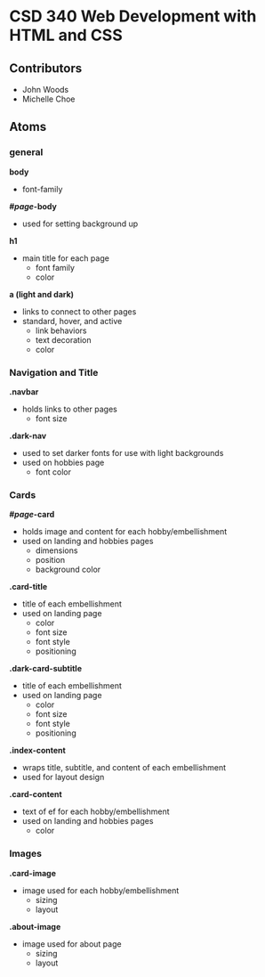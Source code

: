 # CSD 340 Web Development with HTML and CSS

## Contributors
* John Woods
* Michelle Choe


## Atoms

### general
**body**
* font-family

**#*page*-body**
* used for setting background up

**h1**
* main title for each page
    * font family
    * color

**a (light and dark)** 
* links to connect to other pages
* standard, hover, and active
    * link behaviors
    * text decoration
    * color


### Navigation and Title
**.navbar**
* holds links to other pages
    * font size

**.dark-nav**
* used to set darker fonts for use with light backgrounds
* used on hobbies page
    * font color

### Cards
**#*page*-card**
* holds image and content for each hobby/embellishment
* used on landing and hobbies pages
    * dimensions
    * position
    * background color

**.card-title**
* title of each embellishment
* used on landing page
    * color
    * font size
    * font style
    * positioning

**.dark-card-subtitle**
* title of each embellishment
* used on landing page
    * color
    * font size
    * font style
    * positioning

**.index-content**
* wraps title, subtitle, and content of each embellishment
* used for layout design

**.card-content**
* text of ef for each hobby/embellishment
* used on landing and hobbies pages
    * color

### Images
**.card-image**
* image used for each hobby/embellishment
    * sizing
    * layout

**.about-image**
* image used for about page
    * sizing
    * layout








